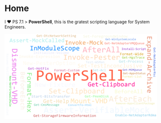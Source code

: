 # Home

I ♥ PS 7.1 > **PowerShell**, this is the gratest scripting language for System Engineers.

![My helpful screenshot](/assets/words.png)
